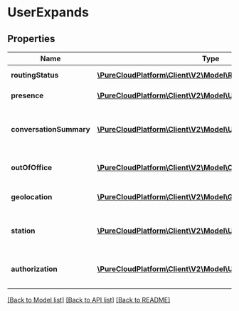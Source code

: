 # UserExpands

## Properties
Name | Type | Description | Notes
------------ | ------------- | ------------- | -------------
**routingStatus** | [**\PureCloudPlatform\Client\V2\Model\RoutingStatus**](RoutingStatus.md) | ACD routing status | [optional] 
**presence** | [**\PureCloudPlatform\Client\V2\Model\UserPresence**](UserPresence.md) | Active presence | [optional] 
**conversationSummary** | [**\PureCloudPlatform\Client\V2\Model\UserConversationSummary**](UserConversationSummary.md) | Summary of conversion statistics for conversation types. | [optional] 
**outOfOffice** | [**\PureCloudPlatform\Client\V2\Model\OutOfOffice**](OutOfOffice.md) | Determine if out of office is enabled | [optional] 
**geolocation** | [**\PureCloudPlatform\Client\V2\Model\Geolocation**](Geolocation.md) | Current geolocation position | [optional] 
**station** | [**\PureCloudPlatform\Client\V2\Model\UserStations**](UserStations.md) | Effective, default, and last station information | [optional] 
**authorization** | [**\PureCloudPlatform\Client\V2\Model\UserAuthorization**](UserAuthorization.md) | Roles and permissions assigned to the user | [optional] 

[[Back to Model list]](../README.md#documentation-for-models) [[Back to API list]](../README.md#documentation-for-api-endpoints) [[Back to README]](../README.md)


